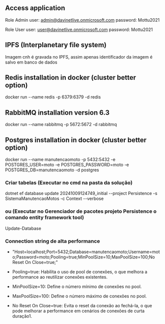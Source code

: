 ﻿## Access application
Role Admin
user: admin@davinetlive.onmicrosoft.com
password: Mottu2021

Role User
user: user@davinetlive.onmicrosoft.com
password: Mottu2021

## IPFS (Interplanetary file system)
Imagem cnh é gravada no IPFS, assim apenas identificador da imagem é salvo em banco de dados

## Redis installation in docker (cluster better option)
docker run --name redis -p 6379:6379 -d redis

## RabbitMQ installation version 6.3
docker run --name rabbitmq -p 5672:5672 -d rabbitmq

## Postgres installation in docker (cluster better option)
docker run --name manutencaomoto -p 5432:5432 -e POSTGRES_USER=moto -e POSTGRES_PASSWORD=moto -e POSTGRES_DB=manutencaomoto -d postgres

### Criar tabelas (Executar no cmd na pasta da solução)
dotnet ef database update 20241009124749_initial --project Persistence -s SistemaManutencaoMotos -c Context --verbose
### ou (Executar no Gerenciador de pacotes projeto Persistence o comando entity framework tool)
Update-Database

### Connection string de alta performance
- "Host=localhost;Port=5432;Database=manutencaomoto;Username=moto;Password=moto;Pooling=true;MinPoolSize=10;MaxPoolSize=100;No Reset On Close=true;"

- Pooling=true: Habilita o uso de pool de conexões, o que melhora a performance ao reutilizar conexões existentes.
- MinPoolSize=10: Define o número mínimo de conexões no pool.
- MaxPoolSize=100: Define o número máximo de conexões no pool.
- No Reset On Close=true: Evita o reset da conexão ao fechá-la, o que pode melhorar a performance em cenários de conexões de curta duração1.
